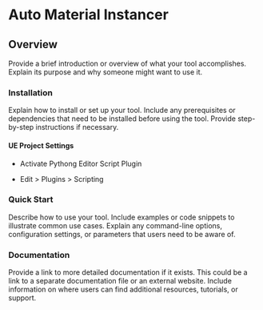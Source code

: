 # Auto Material Instancer

## Overview

Provide a brief introduction or overview of what your tool accomplishes. Explain its purpose and why someone might want to use it.

### Installation

Explain how to install or set up your tool. Include any prerequisites or dependencies that need to be installed before using the tool. Provide step-by-step instructions if necessary.

#### UE Project Settings

- Activate Pythong Editor Script Plugin

- Edit > Plugins > Scripting

### Quick Start

Describe how to use your tool. Include examples or code snippets to illustrate common use cases. Explain any command-line options, configuration settings, or parameters that users need to be aware of.


### Documentation

Provide a link to more detailed documentation if it exists. This could be a link to a separate documentation file or an external website. Include information on where users can find additional resources, tutorials, or support.

